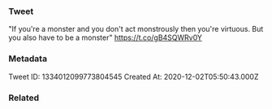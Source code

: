 ### Tweet
"If you're a monster and you don't act monstrously then you're virtuous. But you also have to be a monster" https://t.co/gB4SQWRv0Y

### Metadata
Tweet ID: 1334012099773804545
Created At: 2020-12-02T05:50:43.000Z

### Related

